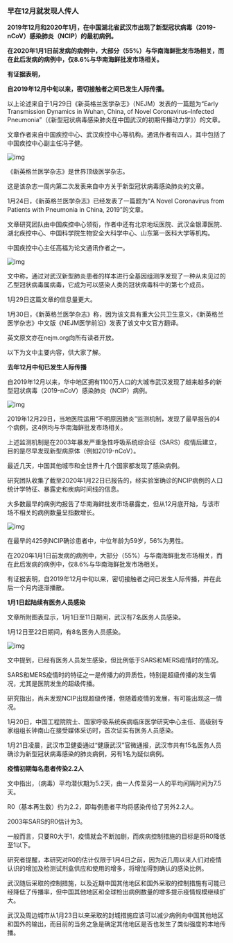 ### 早在12月就发现人传人

  **2019年12月和2020年1月，在中国湖北省武汉市出现了新型冠状病毒（2019-nCoV）感染肺炎（NCIP）的最初病例。**

**在2020年1月1日前发病的病例中，大部分（55%）与华南海鲜批发市场相关，而在此后发病的病例中，仅8.6%与华南海鲜批发市场相关。**



**有证据表明，**

**自2019年12月中旬以来，密切接触者之间已发生人际传播。**



以上论述来自于1月29日《新英格兰医学杂志》（NEJM）发表的一篇题为“Early Transmission Dynamics in Wuhan, China, of Novel Coronavirus–Infected Pneumonia”（《新型冠状病毒感染肺炎在中国武汉的初期传播动力学》）的文章。

文章作者来自中国疾控中心、武汉疾控中心等机构。通讯作者有四人，其中包括了中国疾控中心副主任冯子健。

![img](https://www.wenxuecity.com/data/news/202001/31/e8a6a19d2fb004708ed9b9ca3475987e.jpg)

《新英格兰医学杂志》是世界顶级医学杂志。

这是该杂志一周内第二次发表来自中方关于新型冠状病毒感染肺炎的文章。

1月24日，《新英格兰医学杂志》已经发表了一篇题为“A Novel Coronavirus from Patients with Pneumonia in China, 2019”的文章。

文章研究团队由中国疾控中心领衔，作者中还有北京地坛医院、武汉金银潭医院、湖北疾控中心、中国科学院生物安全大科学中心、山东第一医科大学等机构。

中国疾控中心主任高福为论文通讯作者之一。

![img](https://www.wenxuecity.com/data/news/202001/31/ab9809cf30dd7a6da2009f75acfeff50.jpg)

文中称，通过对武汉新型肺炎患者的样本进行全基因组测序发现了一种从未见过的乙型冠状病毒属病毒，它成为可以感染人类的冠状病毒科中的第七个成员。

1月29日这篇文章的信息量更大。

1月30日，《新英格兰医学杂志》称，因为该文具有重大公共卫生意义，《新英格兰医学杂志》中文版《NEJM医学前沿》发表了该文中文官方翻译。

英文原文亦在nejm.org向所有读者开放。

以下为文中主要内容，供大家了解。

**去年12月中旬已发生人际传播**



自2019年12月以来，华中地区拥有1100万人口的大城市武汉发现了越来越多的新型冠状病毒（2019-nCoV）感染肺炎（NCIP）病例。

![img](https://www.wenxuecity.com/data/news/202001/31/771c6e9a7a03a241b749631f962c021d.jpg)

2019年12月29日，当地医院运用“不明原因肺炎”监测机制，发现了最早报告的4个病例，这4例均与华南海鲜批发市场相关。

上述监测机制是在2003年暴发严重急性呼吸系统综合征（SARS）疫情后建立，目的是尽早发现新型病原体（例如2019-nCoV）。

最近几天，中国其他城市和全世界十几个国家都发现了感染病例。

研究团队收集了截至2020年1月22日已报告的，经实验室确诊的NCIP病例的人口统计学特征、暴露史和疾病时间线的信息。

大多数最早的病例均报告了华南海鲜批发市场暴露史，但从12月底开始，与该市场不相关的病例数量呈指数增长。

![img](https://www.wenxuecity.com/data/news/202001/31/8e298119b454717232329f7550220d24.jpg)

在最早的425例NCIP确诊患者中，中位年龄为59岁，56%为男性。

在2020年1月1日前发病的病例中，大部分（55%）与华南海鲜批发市场相关，而在此后发病的病例中，仅8.6%与华南海鲜批发市场相关。

有证据表明，自2019年12月中旬以来，密切接触者之间已发生人际传播，并在此后一个月内逐渐播散。

**1月1日起陆续有医务人员感染**



文章所附图表显示，1月1日至11日期间，武汉有7名医务人员感染。

1月12日至22日期间，有8名医务人员感染。

![img](https://www.wenxuecity.com/data/news/202001/31/091f0590daf434a0f8416f1d16dc2b41.jpg)

文中提到，已经有医务人员发生感染，但比例低于SARS和MERS疫情时的情况。

SARS和MERS疫情时的特征之一是传播力的异质性，特别是超级传播的发生情况，尤其是医院发生的超级传播。

研究指出，尚未发现NCIP出现超级传播，但随着疫情的发展，有可能出现这一情况。

1月20日，中国工程院院士、国家呼吸系统疾病临床医学研究中心主任、高级别专家组组长钟南山在接受媒体采访时，首次证实有医务人员感染。

1月21日凌晨，武汉市卫健委通过“健康武汉”官微通报，武汉市共有15名医务人员确诊为新型冠状病毒感染的肺炎病例，另有1名为疑似病例。

**疫情初期每名患者传染2.2人**



文中指出，（病毒）平均潜伏期为5.2天，由一人传至另一人的平均间隔时间为7.5天。

R0（基本再生数）约为2.2，即每例患者平均将感染传给了另外2.2人。

2003年SARS的R0估计为3。

一般而言，只要R0大于1，疫情就会不断加剧，而疾病控制措施的目标是将R0降低至1以下。

研究者提醒，本研究对R0的估计仅限于1月4日之前，因为近几周以来人们对疫情认识的增加及检测试剂盒供应和使用的增多，将增加得到确认的感染比例。

武汉随后采取的控制措施，以及近期中国其他地区和国外采取的控制措施有可能已经降低了传播率，但中国其他地区和全球检出病例数量的增多提示疫情规模继续扩大。

武汉及周边城市从1月23日以来采取的封城措施应该可以减少病例向中国其他地区和国外的输出，而目前的当务之急是确定其他地区是否也发生了类似强度的本地传播。  